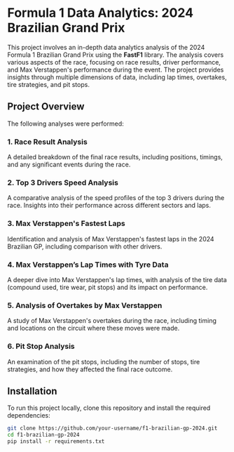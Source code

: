 # Formula 1 Data Analytics: 2024 Brazilian Grand Prix

This project involves an in-depth data analytics analysis of the 2024 Formula 1 Brazilian Grand Prix using the **FastF1** library. The analysis covers various aspects of the race, focusing on race results, driver performance, and Max Verstappen's performance during the event. The project provides insights through multiple dimensions of data, including lap times, overtakes, tire strategies, and pit stops.

## Project Overview

The following analyses were performed:

### 1. Race Result Analysis  
A detailed breakdown of the final race results, including positions, timings, and any significant events during the race.

### 2. Top 3 Drivers Speed Analysis  
A comparative analysis of the speed profiles of the top 3 drivers during the race. Insights into their performance across different sectors and laps.

### 3. Max Verstappen's Fastest Laps  
Identification and analysis of Max Verstappen's fastest laps in the 2024 Brazilian GP, including comparison with other drivers.

### 4. Max Verstappen’s Lap Times with Tyre Data  
A deeper dive into Max Verstappen's lap times, with analysis of the tire data (compound used, tire wear, pit stops) and its impact on performance.

### 5. Analysis of Overtakes by Max Verstappen  
A study of Max Verstappen's overtakes during the race, including timing and locations on the circuit where these moves were made.

### 6. Pit Stop Analysis  
An examination of the pit stops, including the number of stops, tire strategies, and how they affected the final race outcome.

## Installation

To run this project locally, clone this repository and install the required dependencies:

```bash
git clone https://github.com/your-username/f1-brazilian-gp-2024.git
cd f1-brazilian-gp-2024
pip install -r requirements.txt
